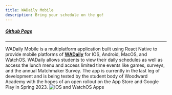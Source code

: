 ```yaml
---
title: WADaily Mobile
description: Bring your schedule on the go!
---
```



##### [Github Page](https://github.com/willv678/WADaily-Mobile) 
___
WADaily Mobile is a multiplatform application built using React Native to provide mobile platforms of **[WADaily](https://github.com/geoge23/WADaily)** for IOS, Android, MacOS, and WatchOS. WADaily allows students to view their daily schedules as well as access the lunch menu and access limited time events like games, surveys, and the annual Matchmaker Survey. The app is currently in the last leg of development and is being tested by the student body of Woodward Academy with the hopes of an open rollout on the App Store and Google Play in Spring 2023.
![IOS and WatchOS Apps](https://i.ibb.co/876mNfb/Screenshots-Transparent.png)
